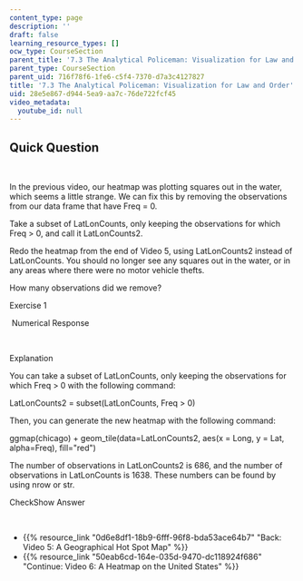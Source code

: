 ```yaml
---
content_type: page
description: ''
draft: false
learning_resource_types: []
ocw_type: CourseSection
parent_title: '7.3 The Analytical Policeman: Visualization for Law and Order'
parent_type: CourseSection
parent_uid: 716f78f6-1fe6-c5f4-7370-d7a3c4127827
title: '7.3 The Analytical Policeman: Visualization for Law and Order'
uid: 28e5e867-d944-5ea9-aa7c-76de722fcf45
video_metadata:
  youtube_id: null
---
```

## Quick Question

 

In the previous video, our heatmap was plotting squares out in the water, which seems a little strange. We can fix this by removing the observations from our data frame that have Freq = 0.

Take a subset of LatLonCounts, only keeping the observations for which Freq > 0, and call it LatLonCounts2.

Redo the heatmap from the end of Video 5, using LatLonCounts2 instead of LatLonCounts. You should no longer see any squares out in the water, or in any areas where there were no motor vehicle thefts.

How many observations did we remove?

Exercise 1

&nbsp;Numerical Response&nbsp;

 

Explanation

You can take a subset of LatLonCounts, only keeping the observations for which Freq > 0 with the following command:

LatLonCounts2 = subset(LatLonCounts, Freq > 0)

Then, you can generate the new heatmap with the following command:

ggmap(chicago) + geom\_tile(data=LatLonCounts2, aes(x = Long, y = Lat, alpha=Freq), fill="red")

The number of observations in LatLonCounts2 is 686, and the number of observations in LatLonCounts is 1638. These numbers can be found by using nrow or str.

CheckShow Answer

 

- {{% resource_link "0d6e8df1-18b9-6fff-96f8-bda53ace64b7" "Back: Video 5: A Geographical Hot Spot Map" %}}
- {{% resource_link "50eab6cd-164e-035d-9470-dc118924f686" "Continue: Video 6: A Heatmap on the United States" %}}
